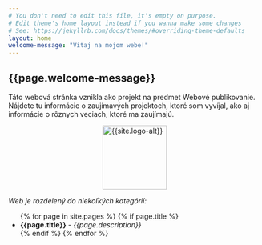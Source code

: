 ```yaml
---
# You don't need to edit this file, it's empty on purpose.
# Edit theme's home layout instead if you wanna make some changes
# See: https://jekyllrb.com/docs/themes/#overriding-theme-defaults
layout: home
welcome-message: "Vitaj na mojom webe!"
---
```


{{page.welcome-message}}
---
Táto webová stránka vznikla ako projekt na predmet Webové publikovanie. Nájdete tu informácie o zaujímavých projektoch, ktoré som vyvíjal, ako aj informácie o rôznych veciach, ktoré ma zaujímajú.

<img style="margin-left: auto; margin-right: auto; width:128px; height:128px; display: block;" src="{{site.logo-url}}" alt="{{site.logo-alt}}" />

*Web je rozdelený do niekoľkých kategórií:*

<ul style="font-size: 14px;">
    {% for page in site.pages %}
           {% if page.title %}
                 <li><b>{{page.title}}</b> - <i>{{page.description}}</i></li>
           {% endif %}
     {% endfor %}
</ul>